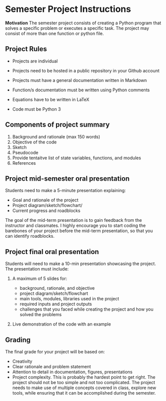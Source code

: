 
# Semester Project Instructions

**Motivation** The semester project consists of creating a Python program that solves a specific problem or executes a specific task. The project may consist of more than one function or python file.

## Project Rules
    
* Projects are individual

* Projects need to be hosted in a public repository in your Github account

* Projects must have a general documentation written in Markdown

* Function/s documentation must be written using Python comments

* Equations have to be written in LaTeX

* Code must be Python 3


## Components of project summary

1. Background and rationale (max 150 words)
2. Objective of the code
3. Sketch
4. Pseudocode
5. Provide tentaitve list of state variables, functions, and modules
6. References

## Project mid-semester oral presentation

Students need to make a 5-minute presentation explaining:

* Goal and rationale of the project
* Project diagram/sketch/flowchart/
* Current progress and roadblocks

The goal of the mid-term presentation is to gain feedback from the instructor and classmates.
I highly encourage you to start coding the barebones of your project before the mid-term presentation,
so that you can identify roadblocks.


## Project final oral presentation

Students will need to make a 10-min presentation showcasing the project. 
The presentation must include:

1. A maximum of 5 slides for:
    * background, rationale, and objective
    * project diagram/sketch/flowchart
    * main tools, modules, libraries used in the project
    * required inputs and project outputs
    * challenges that you faced while creating the project and how you solved the problems
    
3. Live demonstration of the code with an example 

## Grading

The final grade for your project will be based on:

* Creativity
* Clear rationale and problem statement
* Attention to detail in documentation, figures, presentations
* Project complexity. This is probably the hardest point to get right. The project should not be too simple and not too complicated. The project needs to make use of multiple concepts covered in class, explore new tools, while ensuring that it can be accomplished during the semester.
